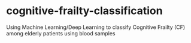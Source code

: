 # cognitive-frailty-classification
Using Machine Learning/Deep Learning to classify Cognitive Frailty (CF) among elderly patients using blood samples
